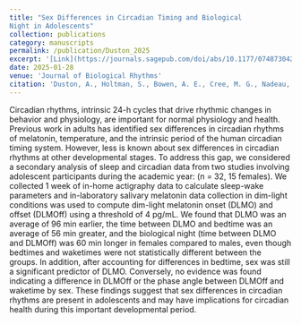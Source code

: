 ```yaml
---
title: "Sex Differences in Circadian Timing and Biological
Night in Adolescents"
collection: publications
category: manuscripts
permalink: /publication/Duston_2025
excerpt: '[Link](https://journals.sagepub.com/doi/abs/10.1177/07487304241309165)'
date: 2025-01-28
venue: 'Journal of Biological Rhythms'
citation: 'Duston, A., Holtman, S., Bowen, A. E., Cree, M. G., Nadeau, K., Wright Jr., K. P., Simon, S. L., & Diniz Behn, C. G. (2025). Sex Differences in Circadian Timing and Biological Night in Adolescents. Journal of Biological Rhythms, 40(1), 7–18. https://doi.org/10.1177/07487304241309165'
---
```

Circadian rhythms, intrinsic 24-h cycles that drive rhythmic changes
in behavior and physiology, are important for normal physiology and health. Previous work in adults has identified sex differences in circadian rhythms of melatonin, temperature, and the intrinsic period of the human circadian timing system. However, less is known about sex differences in circadian rhythms at other developmental stages. To address this gap, we considered a secondary analysis of sleep and circadian data from two studies involving adolescent participants during the academic year: (n = 32, 15 females). We collected 1 week of in-home actigraphy data to calculate sleep-wake parameters and in-laboratory salivary melatonin data collection in dim-light conditions was used to compute dim-light melatonin onset (DLMO) and offset (DLMOff) using a threshold of 4 pg/mL. We found that DLMO was an average of 96 min earlier, the time between DLMO and bedtime was an average of 56 min greater, and the biological night (time between DLMO and DLMOff) was 60 min longer in females compared to males, even though bedtimes and waketimes were not statistically different between the groups. In addition, after accounting for differences in bedtime, sex was still a significant predictor of DLMO. Conversely, no evidence was found indicating a difference in DLMOff or the phase angle between DLMOff and waketime by sex. These findings suggest that sex differences in circadian rhythms are present in adolescents and may have implications for circadian health during this important developmental period.
